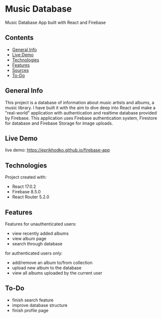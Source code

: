 # Music Database

Music Database App built with React and Firebase

## Contents

- [General Info](#general-info)
- [Live Demo](#live-demo)
- [Technologies](#technologies)
- [Features](#features)
- [Sources](#sources)
- [To-Do](#to-do)

## General Info

This project is a database of information about music artists and albums, a music library. I have built it with the aim to dive deep into React and make a "real-world" application with authentication and realtime database provided by Firebase. 
This application uses Firebase authentication system, Firestore for database and Firebase Storage for image uploads. 

## Live Demo

live demo: https://eprikhodko.github.io/firebase-app

## Technologies 

Project created with:

- React 17.0.2
- Firebase 8.5.0
- React Router 5.2.0

## Features 

Features for unauthenticated users:

- view recently added albums
- view album page
- search through database

for authenticated users only:

- add/remove an album to/from collection
- upload new album to the database
- view all albums uploaded by the current user

## To-Do

- finish search feature
- improve database structure
- finish profile page